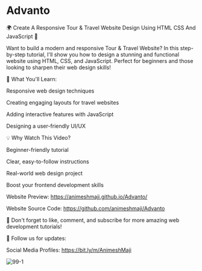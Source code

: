 # Advanto
🌍 Create A Responsive Tour & Travel Website Design Using HTML CSS And JavaScript 🚀

Want to build a modern and responsive Tour & Travel Website? In this step-by-step tutorial, I'll show you how to design a stunning and functional website using HTML, CSS, and JavaScript. Perfect for beginners and those looking to sharpen their web design skills!

🔎 What You'll Learn:

Responsive web design techniques

Creating engaging layouts for travel websites

Adding interactive features with JavaScript

Designing a user-friendly UI/UX

💡 Why Watch This Video?

Beginner-friendly tutorial

Clear, easy-to-follow instructions

Real-world web design project

Boost your frontend development skills

Website Preview: https://animeshmaji.github.io/Advanto/

Website Source Code: https://github.com/animeshmaji/Advanto

🔔 Don't forget to like, comment, and subscribe for more amazing web development tutorials!

📢 Follow us for updates:

Social Media Profiles: https://bit.ly/m/AnimeshMaji

![99-1](https://github.com/user-attachments/assets/3c1a24e3-582f-4872-99c7-e5e45108d390)


